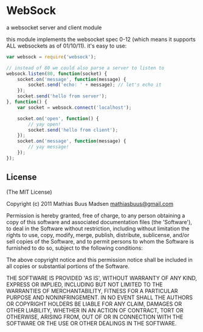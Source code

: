 # WebSock
a websocket server and client module

this module implements the websocket spec 0-12 (which means it supports ALL websockets as of 01/10/11). it's easy to use:

``` js
var websock = require('websock');

// instead of 80 we could also parse a server to listen to
websock.listen(80, function(socket) {
	socket.on('message', function(message) {
		socket.send('echo: ' + message); // let's echo it
	});
	socket.send('hello from server');
}, function() {
	var socket = websock.connect('localhost');

	socket.on('open', function() {
		// yay open!
		socket.send('hello from client');
	});
	socket.on('message', function(message) {
		// yay message!
	});
});
```

## License

(The MIT License)

Copyright (c) 2011 Mathias Buus Madsen <mathiasbuus@gmail.com>

Permission is hereby granted, free of charge, to any person obtaining a copy of this software and associated documentation files (the 'Software'), to deal in the Software without restriction, including without limitation the rights to use, copy, modify, merge, publish, distribute, sublicense, and/or sell copies of the Software, and to permit persons to whom the Software is furnished to do so, subject to the following conditions:

The above copyright notice and this permission notice shall be included in all copies or substantial portions of the Software.

THE SOFTWARE IS PROVIDED 'AS IS', WITHOUT WARRANTY OF ANY KIND, EXPRESS OR IMPLIED, INCLUDING BUT NOT LIMITED TO THE WARRANTIES OF MERCHANTABILITY, FITNESS FOR A PARTICULAR PURPOSE AND NONINFRINGEMENT. IN NO EVENT SHALL THE AUTHORS OR COPYRIGHT HOLDERS BE LIABLE FOR ANY CLAIM, DAMAGES OR OTHER LIABILITY, WHETHER IN AN ACTION OF CONTRACT, TORT OR OTHERWISE, ARISING FROM, OUT OF OR IN CONNECTION WITH THE SOFTWARE OR THE USE OR OTHER DEALINGS IN THE SOFTWARE.
